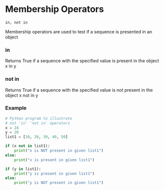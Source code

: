 # Membership Operators
```in, not in```

Membership operators are used to test if a sequence is presented in an object

### in 
Returns True if a sequence with the specified value is present in the object
x in y

### not in
Returns True if a sequence with the specified value is not present in the object
x not in y

### Example
```python
# Python program to illustrate
# not 'in' 'not in' operators
x = 24
y = 20
list1 = [10, 20, 30, 40, 50]

if (x not in list1):
	print("x is NOT present in given list1")
else:
	print("x is present in given list1")

if (y in list1):
	print("y is present in given list1")
else:
	print("y is NOT present in given list1")
```
